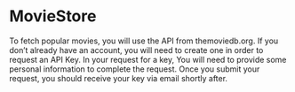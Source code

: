 # MovieStore
To fetch popular movies, you will use the API from themoviedb.org.
If you don’t already have an account, you will need to create one in order to request an API Key.
In your request for a key, You will need to provide some personal information to complete the request. Once you submit your request, you should receive your key via email shortly after.
